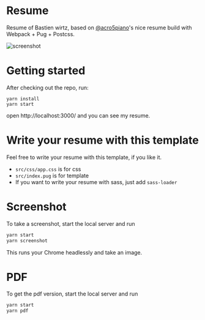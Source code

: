 # Resume

Resume of Bastien wirtz, based on [@acro5piano](https://github.com/acro5piano/resume)'s nice resume build with Webpack + Pug + Postcss.

![screenshot](https://github.com/acro5piano/resume/blob/master/screenshot.en.png)

# Getting started

After checking out the repo, run:

```
yarn install
yarn start
```

open http://localhost:3000/ and you can see my resume.

# Write your resume with this template

Feel free to write your resume with this template, if you like it.

- `src/css/app.css` is for css
- `src/index.pug` is for template
- If you want to write your resume with sass, just add `sass-loader`

# Screenshot

To take a screenshot, start the local server and run

```bash
yarn start
yarn screenshot
```
This runs your Chrome headlessly and take an image.

# PDF

To get the pdf version, start the local server and run

```bash
yarn start
yarn pdf
```
